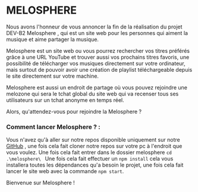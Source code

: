 # MELOSPHERE

Nous avons l'honneur de vous annoncer la fin de la réalisation du projet DEV-B2 Melosphere , qui est un site web pour les personnes qui aiment la musique et aime partager la musique.

Melosphere est un site web ou vous pourrez rechercher vos titres préférés grâce à une URL YouTube et trouver aussi vos prochains titres favoris, une possibilité de télécharger vos musiques directement sur votre ordinateur, mais surtout de pouvoir avoir une création de playlist téléchargeable depuis le site directement sur votre machine.

Melosphere est aussi un endroit de partage où vous pouvez rejoindre une melozone qui sera le tchat global du site web qui va recenser tous ses utilisateurs sur un tchat anonyme en temps réel.

Alors, qu'attendez-vous pour rejoindre la Melosphere ?


### Comment lancer Melosphere ? :     

Vous n'avez qu'à aller sur notre repos disponible uniquement sur notre [GitHub](https://github.com/smaintos/melosphere-app-.git) , une fois cela fait cloner notre repos sur votre pc à l'endroit que vous voulez. 
Une fois cela fait entrer dans le dossier melosphere `cd .\melosphere\ `
Une fois cela fait effectuer un `npm install` cela vous installera toutes les dépendances qu'a besoin le projet, une fois cela fait lancer le site web avec la commande `npm start`.

Bienvenue sur Melosphere !
